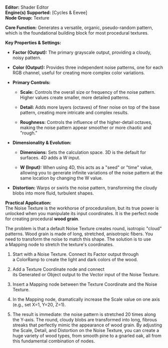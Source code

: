 **Editor:** Shader Editor  
**Engine(s) Supported:** [Cycles & Eevee]  
**Node Group:** Texture

**Core Function:** Generates a versatile, organic, pseudo-random pattern, which is the foundational building block for most procedural textures.

**Key Properties & Settings:**

- **Factor (Output):** The primary grayscale output, providing a cloudy, noisy pattern.
    
- **Color (Output):** Provides three independent noise patterns, one for each RGB channel, useful for creating more complex color variations.
    
- **Primary Controls:**
    
    - **Scale:** Controls the overall size or frequency of the noise pattern. Higher values create smaller, more detailed patterns.
        
    - **Detail:** Adds more layers (octaves) of finer noise on top of the base pattern, creating more intricate and complex results.
        
    - **Roughness:** Controls the influence of the higher-detail octaves, making the noise pattern appear smoother or more chaotic and "rough."
        
- **Dimensionality & Evolution:**
    
    - **Dimensions:** Sets the calculation space. 3D is the default for surfaces. 4D adds a W input.
        
    - **W (Input):** When using 4D, this acts as a "seed" or "time" value, allowing you to generate infinite variations of the noise pattern at the same location by changing the W value.
        
- **Distortion:** Warps or swirls the noise pattern, transforming the cloudy blobs into more fluid, turbulent shapes.
    

**Practical Application:**  
The Noise Texture is the workhorse of proceduralism, but its true power is unlocked when you manipulate its input coordinates. It is the perfect node for creating procedural **wood grain**.

The problem is that a default Noise Texture creates round, isotropic "cloud" patterns. Wood grain is made of long, stretched, anisotropic fibers. You need to transform the noise to match this shape. The solution is to use a Mapping node to stretch the texture's coordinates.

1. Start with a Noise Texture. Connect its Factor output through a ColorRamp to create the light and dark colors of the wood.
    
2. Add a Texture Coordinate node and connect its Generated or Object output to the Vector input of the Noise Texture.
    
3. Insert a Mapping node between the Texture Coordinate and the Noise Texture.
    
4. In the Mapping node, dramatically increase the Scale value on one axis (e.g., set X=1, Y=20, Z=1).
    
5. The result is immediate: the noise pattern is stretched 20 times along the Y-axis. The round, cloudy blobs are transformed into long, fibrous streaks that perfectly mimic the appearance of wood grain. By adjusting the Scale, Detail, and Distortion on the Noise Texture, you can create a huge variety of wood types, from smooth pine to a gnarled oak, all from this fundamental combination of nodes.
